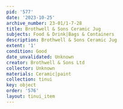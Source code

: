 ```yaml
---
pid: '577'
date: '2023-10-25'
archive_number: 23-01/1-7-28
title: Brothwell & Sons Ceramic Jug
subjects: Food & Drink|Bags & Containers
description: Brothwell & Sons Ceramic Jug
extent: '1'
condition: Good
date_unvalidated: Unknown
creator: Brothwell & Sons Ltd
collector: Unknown
materials: Ceramic|paint
collection: tinui
key: object
order: '576'
layout: tinui_item
---
```

